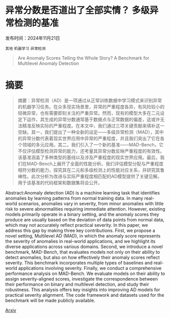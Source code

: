# 异常分数是否道出了全部实情？ 多级异常检测的基准

发布时间：2024年11月21日

`其他` `机器学习` `异常检测`

> Are Anomaly Scores Telling the Whole Story? A Benchmark for Multilevel Anomaly Detection

# 摘要

> 摘要：异常检测（AD）是一项通过从正常训练数据中学习模式来识别异常的机器学习任务。在众多现实场景里，异常的严重程度各异，有风险较小的轻微异常，也有需要即刻关注的严重异常。然而，现有的模型大多在二元设定下运作，其生成的异常分数通常基于数据点与正常数据的偏差，这或许无法精准反映实际的严重程度。在本文中，我们通过三项关键贡献来填补这一空缺。其一，我们提出了一种全新的设定——多级异常检测（MAD），其中的异常分数代表着现实世界应用中异常的严重程度，并且我们突出了它在各个领域的多元应用。其二，我们引入了一个新的基准——MAD-Bench，它不仅评估模型检测异常的能力，还考量其异常分数反映严重程度的有效性。该基准涵盖了多种类型的基线以及涉及严重程度的现实世界应用。最后，我们在MAD-Bench上展开了全面的性能分析。我们评估模型分配与严重程度相符分数的能力，探究其在二元和多级检测上的性能对应关系，并研究其鲁棒性。此次分析为改进与实际严重程度相匹配的AD模型提供了关键见解。用于该基准的代码框架和数据集将会公开。

> 
Abstract:Anomaly detection (AD) is a machine learning task that identifies anomalies by learning patterns from normal training data. In many real-world scenarios, anomalies vary in severity, from minor anomalies with little risk to severe abnormalities requiring immediate attention. However, existing models primarily operate in a binary setting, and the anomaly scores they produce are usually based on the deviation of data points from normal data, which may not accurately reflect practical severity. In this paper, we address this gap by making three key contributions. First, we propose a novel setting, Multilevel AD (MAD), in which the anomaly score represents the severity of anomalies in real-world applications, and we highlight its diverse applications across various domains. Second, we introduce a novel benchmark, MAD-Bench, that evaluates models not only on their ability to detect anomalies, but also on how effectively their anomaly scores reflect severity. This benchmark incorporates multiple types of baselines and real-world applications involving severity. Finally, we conduct a comprehensive performance analysis on MAD-Bench. We evaluate models on their ability to assign severity-aligned scores, investigate the correspondence between their performance on binary and multilevel detection, and study their robustness. This analysis offers key insights into improving AD models for practical severity alignment. The code framework and datasets used for the benchmark will be made publicly available.
    

[Arxiv](https://arxiv.org/pdf/2411.14515)